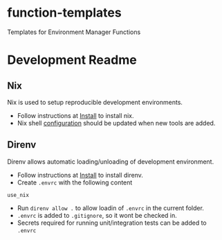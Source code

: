 # function-templates
Templates for Environment Manager Functions


# Development Readme
## Nix
Nix is used to setup reproducible development environments.
* Follow instructions at [Install](https://nixos.org/download.html#nix-install-macos) to install nix.
* Nix shell [configuration](./shell.nix) should be updated when new tools are added.

## Direnv
Direnv allows automatic loading/unloading of development environment.
* Follow instructions at [Install](https://direnv.net/docs/installation.html) to install direnv.
* Create `.envrc` with the following content 
```
use_nix
```
* Run `direnv allow .` to allow loadin of `.envrc` in the current folder.
* `.envrc` is added to `.gitignore`, so it wont be checked in.
* Secrets required for running unit/integration tests can be added to `.envrc`

